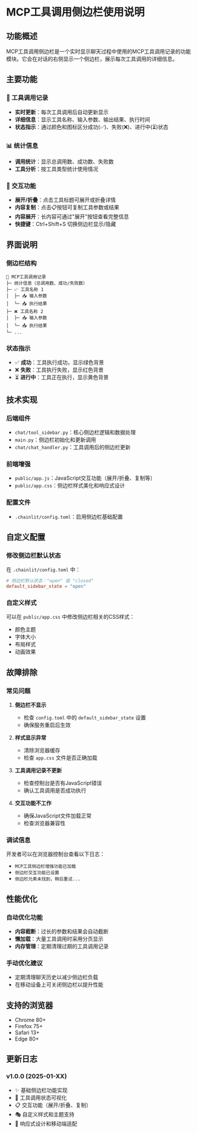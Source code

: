 # MCP工具调用侧边栏使用说明

## 功能概述

MCP工具调用侧边栏是一个实时显示聊天过程中使用的MCP工具调用记录的功能模块。它会在对话的右侧显示一个侧边栏，展示每次工具调用的详细信息。

## 主要功能

### 🔧 工具调用记录
- **实时更新**：每次工具调用后自动更新显示
- **详细信息**：显示工具名称、输入参数、输出结果、执行时间
- **状态指示**：通过颜色和图标区分成功(✅)、失败(❌)、进行中(⏳)状态

### 📊 统计信息
- **调用统计**：显示总调用数、成功数、失败数
- **工具分析**：按工具类型统计使用情况

### 🎨 交互功能
- **展开/折叠**：点击工具标题可展开或折叠详情
- **内容复制**：点击📋按钮可复制工具参数或结果
- **内容展开**：长内容可通过"展开"按钮查看完整信息
- **快捷键**：Ctrl+Shift+S 切换侧边栏显示/隐藏

## 界面说明

### 侧边栏结构
```
🔧 MCP工具调用记录
├─ 统计信息（总调用数、成功/失败数）
├─ ✅ 工具名称 1 
│  ├─ 📥 输入参数
│  └─ 📤 执行结果
├─ ❌ 工具名称 2
│  ├─ 📥 输入参数  
│  └─ 📤 执行结果
└─ ...
```

### 状态指示
- ✅ **成功**：工具执行成功，显示绿色背景
- ❌ **失败**：工具执行失败，显示红色背景  
- ⏳ **进行中**：工具正在执行，显示黄色背景

## 技术实现

### 后端组件
- `chat/tool_sidebar.py`：核心侧边栏逻辑和数据处理
- `main.py`：侧边栏初始化和更新调用
- `chat/chat_handler.py`：工具调用后的侧边栏更新

### 前端增强
- `public/app.js`：JavaScript交互功能（展开/折叠、复制等）
- `public/app.css`：侧边栏样式美化和响应式设计

### 配置文件
- `.chainlit/config.toml`：启用侧边栏基础配置

## 自定义配置

### 修改侧边栏默认状态
在 `.chainlit/config.toml` 中：
```toml
# 侧边栏默认状态："open" 或 "closed"
default_sidebar_state = "open"
```

### 自定义样式
可以在 `public/app.css` 中修改侧边栏相关的CSS样式：
- 颜色主题
- 字体大小
- 布局样式
- 动画效果

## 故障排除

### 常见问题

1. **侧边栏不显示**
   - 检查 `config.toml` 中的 `default_sidebar_state` 设置
   - 确保服务重启后生效

2. **样式显示异常**
   - 清除浏览器缓存
   - 检查 `app.css` 文件是否正确加载

3. **工具调用记录不更新**
   - 检查控制台是否有JavaScript错误
   - 确认工具调用是否成功执行

4. **交互功能不工作**
   - 确保JavaScript文件加载正常
   - 检查浏览器兼容性

### 调试信息
开发者可以在浏览器控制台查看以下日志：
- `MCP工具侧边栏增强功能已加载`
- `侧边栏交互功能已设置`
- `侧边栏元素未找到，稍后重试...`

## 性能优化

### 自动优化功能
- **内容截断**：过长的参数和结果会自动截断
- **懒加载**：大量工具调用时采用分页显示
- **内存管理**：定期清理过期的工具调用记录

### 手动优化建议
- 定期清理聊天历史以减少侧边栏负载
- 在移动设备上可关闭侧边栏以提升性能

## 支持的浏览器

- Chrome 80+
- Firefox 75+
- Safari 13+
- Edge 80+

## 更新日志

### v1.0.0 (2025-01-XX)
- ✨ 基础侧边栏功能实现
- 🎨 工具调用状态可视化
- 📋 交互功能（展开/折叠、复制）
- 🎭 自定义样式和主题支持
- 📱 响应式设计和移动端适配
